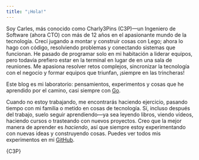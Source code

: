 ```yaml
---
title: "¡Hola!"
---
```


Soy Carles, más conocido como Charly3Pins (C3P)—un Ingeniero de Software (ahora CTO) con más de 12 años en el apasionante mundo de la tecnología.
Crecí jugando a montar y construir cosas con Lego; ahora lo hago con código, resolviendo problemas y conectando sistemas que funcionan.
He pasado de programar solo en mi habitación a liderar equipos, pero todavía prefiero estar en la terminal en lugar de en una sala de reuniones.
Me apasiona resolver retos complejos, sincronizar la tecnología con el negocio y formar equipos que triunfan, ¡siempre en las trincheras!

Este blog es mi laboratorio: pensamientos, experimentos y cosas que he aprendido por el camino, casi siempre con [Go](https://go.dev/).

Cuando no estoy trabajando, me encontrarás haciendo ejercicio, pasando tiempo con mi familia o metido en cosas de tecnología.
Sí, incluso después del trabajo, suelo seguir aprendiendo—ya sea leyendo libros, viendo vídeos, haciendo cursos o trasteando con nuevos proyectos.
Creo que la mejor manera de aprender es _haciendo_, así que siempre estoy experimentando con nuevas ideas y construyendo cosas.
Puedes ver todos mis experimentos en mi [GitHub](https://github.com/charly3pins).

{C3P}
